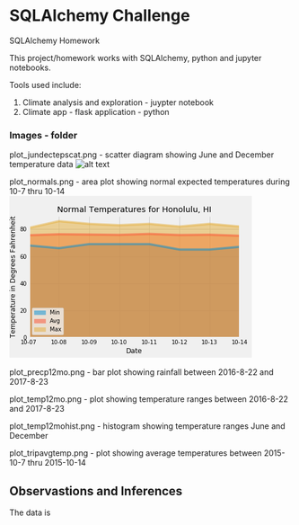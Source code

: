 # SQLAlchemy Challenge
SQLAlchemy Homework

This project/homework works with SQLAlchemy, python and jupyter notebooks.

Tools used include:

1. Climate analysis and exploration - juypter notebook
2. Climate app - flask application - python

### Images - folder

plot_jundectepscat.png - scatter diagram showing June and December temperature data
![alt text](https://github.com/RADettmer/sqlalchemy_challenge/blob/master/Images/plot_jundectepscat.png)
	
plot_normals.png - area plot showing normal expected temperatures during 10-7 thru 10-14
![alt text](https://github.com/RADettmer/sqlalchemy_challenge/blob/master/Images/plot_normals.png)
	
plot_precp12mo.png - bar plot showing rainfall between 2016-8-22 and 2017-8-23
	
plot_temp12mo.png - plot showing temperature ranges between 2016-8-22 and 2017-8-23
	
plot_temp12mohist.png - histogram showing temperature ranges June and December
	
plot_tripavgtemp.png - plot showing average temperatures between 2015-10-7 thru 2015-10-14
	
## Observastions and Inferences

The data is
